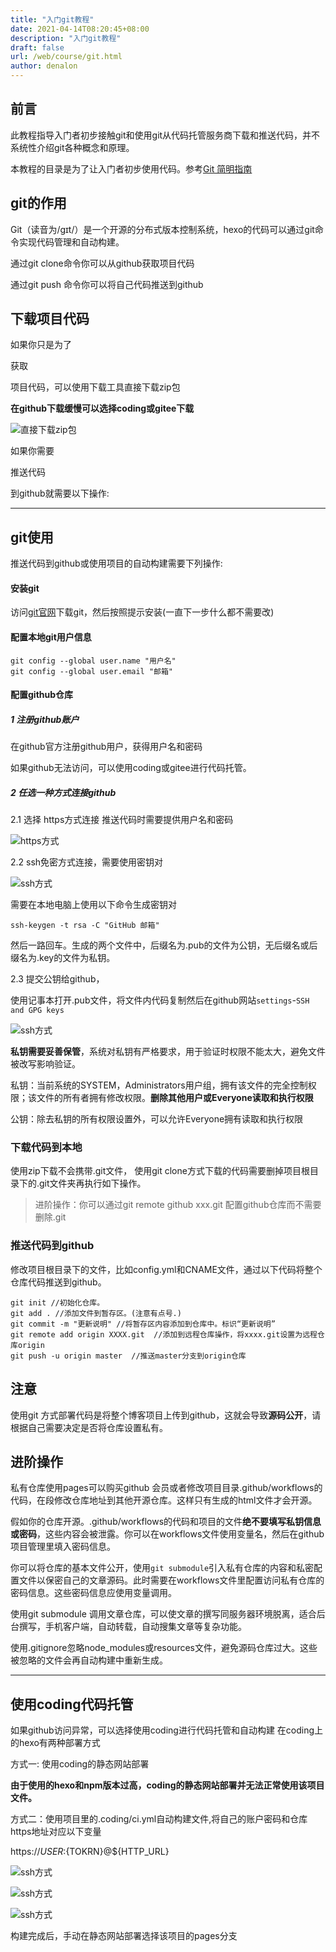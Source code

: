 ```yaml
---
title: "入门git教程"
date: 2021-04-14T08:20:45+08:00
description: "入门git教程"
draft: false
url: /web/course/git.html
author: denalon
---
```


## 前言 

此教程指导入门者初步接触git和使用git从代码托管服务商下载和推送代码，并不系统性介绍git各种概念和原理。

本教程的目录是为了让入门者初步使用代码。参考[Git 简明指南](https://www.runoob.com/manual/git-guide/)


## git的作用

Git（读音为/gɪt/）是一个开源的分布式版本控制系统，hexo的代码可以通过git命令实现代码管理和自动构建。

<p class="text-success">通过git clone命令你可以从github获取项目代码</p>

<p class="text-warning">通过git push 命令你可以将自己代码推送到github</p>


## 下载项目代码

<div>
    <span class="form-inline "><p>如果你只是为了</p><p class="text-success">获取</p><p>项目代码，可以使用下载工具直接下载zip包</p>
    </span>
</div>

**在github下载缓慢可以选择coding或gitee下载**

![直接下载zip包](https://base.oribos.city/images/2021/04/202104140001.png)

<div>
    <span class="form-inline "><p>如果你需要</p><p class="text-warning">推送代码</p><p>到github就需要以下操作:</p>
    </span>
</div>

<hr>

## git使用

推送代码到github或使用项目的自动构建需要下列操作:


#### 安装git 

访问[git官网](https://git-scm.com/)下载git，然后按照提示安装(一直下一步什么都不需要改)


#### 配置本地git用户信息

```
git config --global user.name "用户名"
git config --global user.email "邮箱"
```


#### 配置github仓库

##### 1 注册github账户

在github官方注册github用户，获得用户名和密码

如果github无法访问，可以使用coding或gitee进行代码托管。


##### 2 任选一种方式连接github

2.1 选择 https方式连接 推送代码时需要提供用户名和密码

![https方式](https://base.oribos.city/images/2021/04/202104140003.png)

2.2 ssh免密方式连接，需要使用密钥对

![ssh方式](https://base.oribos.city/images/2021/04/202104140004.png)

需要在本地电脑上使用以下命令生成密钥对
 
```
ssh-keygen -t rsa -C "GitHub 邮箱"
```

然后一路回车。生成的两个文件中，后缀名为.pub的文件为公钥，无后缀名或后缀名为.key的文件为私钥。


2.3 提交公钥给github，


使用记事本打开.pub文件，将文件内代码复制然后在github网站`settings`-`SSH and GPG keys`

![ssh方式](https://base.oribos.city/images/2021/04/202104140002.png)


**私钥需要妥善保管**，系统对私钥有严格要求，用于验证时权限不能太大，避免文件被改写影响验证。


私钥：当前系统的SYSTEM，Administrators用户组，拥有该文件的完全控制权限；该文件的所有者拥有修改权限。**删除其他用户或Everyone读取和执行权限**

公钥：除去私钥的所有权限设置外，可以允许Everyone拥有读取和执行权限



### 下载代码到本地

使用zip下载不会携带.git文件， 使用git clone方式下载的代码需要删掉项目根目录下的.git文件夹再执行如下操作。

> 进阶操作：你可以通过git remote github xxx.git 配置github仓库而不需要删除.git


### 推送代码到github

修改项目根目录下的文件，比如config.yml和CNAME文件，通过以下代码将整个仓库代码推送到github。

```
git init //初始化仓库。 
git add . //添加文件到暂存区。(注意有点号.) 
git commit -m "更新说明" //将暂存区内容添加到仓库中。标识“更新说明” 
git remote add origin XXXX.git  //添加到远程仓库操作，将xxxx.git设置为远程仓库origin 
git push -u origin master  //推送master分支到origin仓库

```

## 注意

使用git 方式部署代码是将整个博客项目上传到github，这就会导致**源码公开**，请根据自己需要决定是否将仓库设置私有。


## 进阶操作

私有仓库使用pages可以购买github 会员或者修改项目目录.github/workflows的代码，在段修改仓库地址到其他开源仓库。这样只有生成的html文件才会开源。

假如你的仓库开源。.github/workflows的代码和项目的文件**绝不要填写私钥信息或密码**，这些内容会被泄露。你可以在workflows文件使用变量名，然后在github项目管理里填入密码信息。

你可以将仓库的基本文件公开，使用`git submodule`引入私有仓库的内容和私密配置文件以保密自己的文章源码。此时需要在workflows文件里配置访问私有仓库的密码信息。这些密码信息应使用变量调用。

使用git submodule 调用文章仓库，可以使文章的撰写同服务器环境脱离，适合后台撰写，手机客户端，自动转载，自动搜集文章等复杂功能。

使用.gitignore忽略node_modules或resources文件，避免源码仓库过大。这些被忽略的文件会再自动构建中重新生成。

<hr>

## 使用coding代码托管

如果github访问异常，可以选择使用coding进行代码托管和自动构建
在coding上的hexo有两种部署方式

方式一: 使用coding的静态网站部署

**由于使用的hexo和npm版本过高，coding的静态网站部署并无法正常使用该项目文件。**

方式二：使用项目里的.coding/ci.yml自动构建文件,将自己的账户密码和仓库https地址对应以下变量

https://${USER}:${TOKRN}@${HTTP_URL}

![ssh方式](https://base.oribos.city/images/2021/04/202104140005.png)


![ssh方式](https://base.oribos.city/images/2021/04/202104140006.png)


![ssh方式](https://base.oribos.city/images/2021/04/202104140007.png)


构建完成后，手动在静态网站部署选择该项目的pages分支